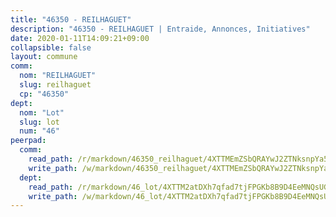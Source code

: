 ```yaml
---
title: "46350 - REILHAGUET"
description: "46350 - REILHAGUET | Entraide, Annonces, Initiatives"
date: 2020-01-11T14:09:21+09:00
collapsible: false
layout: commune
comm:
  nom: "REILHAGUET"
  slug: reilhaguet
  cp: "46350"
dept:
  nom: "Lot"
  slug: lot
  num: "46"
peerpad:
  comm:
    read_path: /r/markdown/46350_reilhaguet/4XTTMEmZSbQRAYwJ2ZTNksnpYa5fZUoLrfMNtbcPL99U6UNYH
    write_path: /w/markdown/46350_reilhaguet/4XTTMEmZSbQRAYwJ2ZTNksnpYa5fZUoLrfMNtbcPL99U6UNYH-K3TgUxNYYcqwcWhaBohC4qc8DjJ7FhFRAfE8xJ5xuw5HYcNJJgS4dgkdciA1zECqPRkiUgCVKPe9p2TKFj9XBQk5fkxU6UypeMJjNNXdQvagrmSbdsMh2Ku3jYCe4SqG2GXuNKBX
  dept:
    read_path: /r/markdown/46_lot/4XTTM2atDXh7qfad7tjFPGKb8B9D4EeMNQsUG7H6r5PvcsmQY
    write_path: /w/markdown/46_lot/4XTTM2atDXh7qfad7tjFPGKb8B9D4EeMNQsUG7H6r5PvcsmQY-K3TgUvJaCyZvzJ7KFBouD3E9Db8SxVd6F9MJ4VM5wtYfGyhK8U9f2jgCEG1ZP5QbGj9NK2WPVZdPjtw9bJHLE1PoGwVsSft8aSDsZrWh6CwkugjgRfbWWHf5TabrG7vmtM7v9WUc
---
```


